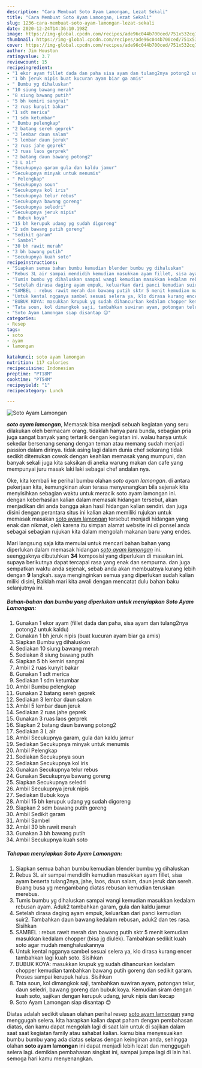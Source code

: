 ```yaml
---
description: "Cara Membuat Soto Ayam Lamongan, Lezat Sekali"
title: "Cara Membuat Soto Ayam Lamongan, Lezat Sekali"
slug: 1236-cara-membuat-soto-ayam-lamongan-lezat-sekali
date: 2020-12-24T14:36:10.198Z
image: https://img-global.cpcdn.com/recipes/ade96c044b700ced/751x532cq70/soto-ayam-lamongan-foto-resep-utama.jpg
thumbnail: https://img-global.cpcdn.com/recipes/ade96c044b700ced/751x532cq70/soto-ayam-lamongan-foto-resep-utama.jpg
cover: https://img-global.cpcdn.com/recipes/ade96c044b700ced/751x532cq70/soto-ayam-lamongan-foto-resep-utama.jpg
author: Jim Houston
ratingvalue: 3.7
reviewcount: 15
recipeingredient:
- "1 ekor ayam fillet dada dan paha sisa ayam dan tulang2nya potong2 untuk kaldu"
- "1 bh jeruk nipis buat kucuran ayam biar ga amis"
- " Bumbu yg dihaluskan"
- "10 siung bawang merah"
- "8 siung bawang putih"
- "5 bh kemiri sangrai"
- "2 ruas kunyit bakar"
- "1 sdt merica"
- "1 sdm ketumbar"
- " Bumbu pelengkap"
- "2 batang sereh geprek"
- "3 lembar daun salam"
- "5 lembar daun jeruk"
- "2 ruas jahe geprek"
- "3 ruas laos gerprek"
- "2 batang daun bawang potong2"
- "3 L air"
- "Secukupnya garam gula dan kaldu jamur"
- "Secukupnya minyak untuk menumis"
- " Pelengkap"
- "Secukupnya soun"
- "Secukupnya kol iris"
- "Secukupnya telur rebus"
- "Secukupnya bawang goreng"
- "Secukupnya seledri"
- "Secukupnya jeruk nipis"
- " Bubuk koya"
- "15 bh kerupuk udang yg sudah digoreng"
- "2 sdm bawang putih goreng"
- "Sedikit garam"
- " Sambel"
- "30 bh rawit merah"
- "3 bh bawang putih"
- "Secukupnya kuah soto"
recipeinstructions:
- "Siapkan semua bahan bumbu kemudian blender bumbu yg dihaluskan"
- "Rebus 3L air sampai mendidih kemudian masukkan ayam fillet, sisa ayam beserta tulang2nya, jahe, laos, daun salam, daun jeruk dan sereh. Buang busa yg mengambang diatas rebusan kemudian teruskan merebus."
- "Tumis bumbu yg dihaluskan sampai wangi kemudian masukkan kedalam rebusan ayam. Aduk2 tambahkan garam, gula dan kaldu jamur"
- "Setelah dirasa daging ayam empuk, keluarkan dari panci kemudian suir2. Tambahkan daun bawang kedalam rebusan, aduk2 dan tes rasa. Sisihkan"
- "SAMBEL : rebus rawit merah dan bawang putih sktr 5 menit kemudian masukkan kedalam chopper (bisa jg diulek). Tambahkan sedikit kuah soto agar mudah menghaluskannya"
- "Untuk kental ngganya sambel sesuai selera ya, klo dirasa kurang encer tambahkan lagi kuah soto. Sisihkan"
- "BUBUK KOYA: masukkan krupuk yg sudah dihancurkan kedalam chopper kemudian tambahkan bawang putih goreng dan sedikit garam. Proses sampai kerupuk halus. Sisihkan"
- "Tata soun, kol dimangkok saji, tambahkan suwiran ayam, potongan telur, daun seledri, bawang goreng dan bubuk koya. Kemudian siram dengan kuah soto, sajikan dengan kerupuk udang, jeruk nipis dan kecap"
- "Soto Ayam Lamongan siap disantap 😊"
categories:
- Resep
tags:
- soto
- ayam
- lamongan

katakunci: soto ayam lamongan 
nutrition: 117 calories
recipecuisine: Indonesian
preptime: "PT18M"
cooktime: "PT54M"
recipeyield: "1"
recipecategory: Lunch

---
```



![Soto Ayam Lamongan](https://img-global.cpcdn.com/recipes/ade96c044b700ced/751x532cq70/soto-ayam-lamongan-foto-resep-utama.jpg)

<b><i>soto ayam lamongan</i></b>, Memasak bisa menjadi sebuah kegiatan yang seru dilakukan oleh bermacam orang. tidaklah hanya para bunda, sebagian pria juga sangat banyak yang tertarik dengan kegiatan ini. walau hanya untuk sekedar bersenang senang dengan teman atau memang sudah menjadi passion dalam dirinya. tidak asing lagi dalam dunia chef sekarang tidak sedikit ditemukan cowok dengan keahlian memasak yang mumpuni, dan banyak sekali juga kita saksikan di aneka warung makan dan cafe yang mempunyai juru masak laki laki sebagai chef andalan nya.



Oke, kita kembali ke perihal bumbu olahan <i>soto ayam lamongan</i>. di antara pekerjaan kita, kemungkinan akan terasa menyenangkan bila sejenak kita menyisihkan sebagian waktu untuk meracik soto ayam lamongan ini. dengan keberhasilan kalian dalam memasak hidangan tersebut, akan menjadikan diri anda bangga akan hasil hidangan kalian sendiri. dan juga disini dengan perantara situs ini kalian akan memiliki rujukan untuk memasak masakan <u>soto ayam lamongan</u> tersebut menjadi hidangan yang enak dan nikmat, oleh karena itu simpan alamat website ini di ponsel anda sebagai sebagian rujukan kita dalam mengolah makanan baru yang endes.


Mari langsung saja kita memulai untuk mencari bahan bahan yang diperlukan dalam memasak hidangan <u><i>soto ayam lamongan</i></u> ini. seenggaknya dibutuhkan <b>34</b> komposisi yang diperlukan di masakan ini. supaya berikutnya dapat tercapai rasa yang enak dan sempurna. dan juga sempatkan waktu anda sejenak, sebab anda akan membuatnya kurang lebih dengan <b>9</b> langkah. saya menginginkan semua yang diperlukan sudah kalian miliki disini, Baiklah mari kita awali dengan mencatat dulu bahan baku selanjutnya ini.

<!--inarticleads1-->

##### Bahan-bahan dan bumbu yang diperlukan untuk menyiapkan Soto Ayam Lamongan:

1. Gunakan 1 ekor ayam (fillet dada dan paha, sisa ayam dan tulang2nya potong2 untuk kaldu)
1. Gunakan 1 bh jeruk nipis (buat kucuran ayam biar ga amis)
1. Siapkan  Bumbu yg dihaluskan
1. Sediakan 10 siung bawang merah
1. Sediakan 8 siung bawang putih
1. Siapkan 5 bh kemiri sangrai
1. Ambil 2 ruas kunyit bakar
1. Gunakan 1 sdt merica
1. Sediakan 1 sdm ketumbar
1. Ambil  Bumbu pelengkap
1. Gunakan 2 batang sereh geprek
1. Sediakan 3 lembar daun salam
1. Ambil 5 lembar daun jeruk
1. Sediakan 2 ruas jahe geprek
1. Gunakan 3 ruas laos gerprek
1. Siapkan 2 batang daun bawang potong2
1. Sediakan 3 L air
1. Ambil Secukupnya garam, gula dan kaldu jamur
1. Sediakan Secukupnya minyak untuk menumis
1. Ambil  Pelengkap
1. Sediakan Secukupnya soun
1. Sediakan Secukupnya kol iris
1. Gunakan Secukupnya telur rebus
1. Gunakan Secukupnya bawang goreng
1. Siapkan Secukupnya seledri
1. Ambil Secukupnya jeruk nipis
1. Sediakan  Bubuk koya
1. Ambil 15 bh kerupuk udang yg sudah digoreng
1. Siapkan 2 sdm bawang putih goreng
1. Ambil Sedikit garam
1. Ambil  Sambel
1. Ambil 30 bh rawit merah
1. Gunakan 3 bh bawang putih
1. Ambil Secukupnya kuah soto




<!--inarticleads2-->

##### Tahapan menyiapkan Soto Ayam Lamongan:

1. Siapkan semua bahan bumbu kemudian blender bumbu yg dihaluskan
1. Rebus 3L air sampai mendidih kemudian masukkan ayam fillet, sisa ayam beserta tulang2nya, jahe, laos, daun salam, daun jeruk dan sereh. Buang busa yg mengambang diatas rebusan kemudian teruskan merebus.
1. Tumis bumbu yg dihaluskan sampai wangi kemudian masukkan kedalam rebusan ayam. Aduk2 tambahkan garam, gula dan kaldu jamur
1. Setelah dirasa daging ayam empuk, keluarkan dari panci kemudian suir2. Tambahkan daun bawang kedalam rebusan, aduk2 dan tes rasa. Sisihkan
1. SAMBEL : rebus rawit merah dan bawang putih sktr 5 menit kemudian masukkan kedalam chopper (bisa jg diulek). Tambahkan sedikit kuah soto agar mudah menghaluskannya
1. Untuk kental ngganya sambel sesuai selera ya, klo dirasa kurang encer tambahkan lagi kuah soto. Sisihkan
1. BUBUK KOYA: masukkan krupuk yg sudah dihancurkan kedalam chopper kemudian tambahkan bawang putih goreng dan sedikit garam. Proses sampai kerupuk halus. Sisihkan
1. Tata soun, kol dimangkok saji, tambahkan suwiran ayam, potongan telur, daun seledri, bawang goreng dan bubuk koya. Kemudian siram dengan kuah soto, sajikan dengan kerupuk udang, jeruk nipis dan kecap
1. Soto Ayam Lamongan siap disantap 😊




Diatas adalah sedikit ulasan olahan perihal resep <u>soto ayam lamongan</u> yang menggugah selera. kita harapkan kalian dapat paham dengan pembahasan diatas, dan kamu dapat mengolah lagi di saat lain untuk di sajikan dalam saat saat kegiatan family atau sahabat kalian. kamu bisa menyesuaikan bumbu bumbu yang ada diatas selaras dengan keinginan anda, sehingga olahan <b>soto ayam lamongan</b> ini dapat menjadi lebih lezat dan menggugah selera lagi. demikian pembahasan singkat ini, sampai jumpa lagi di lain hal. semoga hari kamu menyenangkan.

